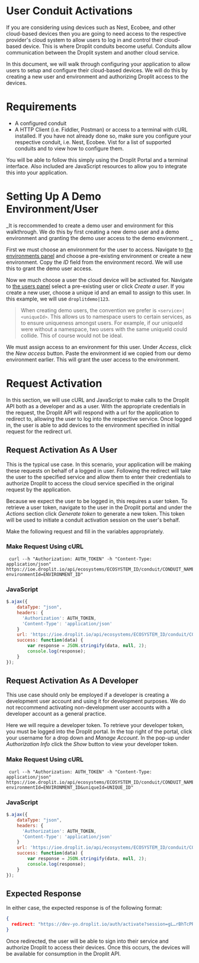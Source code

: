 # User Conduit Activations
If you are considering using devices such as Nest, Ecobee, and other cloud-based devices then you are going to need access to the respective provider's cloud system to allow users to log in and control their cloud-based device. This is where Droplit conduits become useful. Conduits allow communication between the Droplit system and another cloud service.

In this document, we will walk through configuring your application to allow users to setup and configure their cloud-based devices. We will do this by creating a new user and environment and authorizing Droplit access to the devices. 

# Requirements
- A configured conduit
- A HTTP Client (i.e. Fiddler, Postman) or access to a terminal with cURL installed.
If you have not already done so, make sure you configure your respective conduit, i.e. Nest, Ecobee. Vist <insert link to conduits page> for a list of supported conduits and to view how to configure them.

You will be able to follow this simply using the Droplit Portal and a terminal interface. Also included are JavaScript resources to allow you to integrate this into your application.  

# Setting Up A Demo Environment/User
_It is reccommended to create a demo user and environment for this walkthrough. We do this by first creating a new demo user and a demo environment and granting the demo user access to the demo environment. _

First we must choose an environment for the user to access. Navigate to [the environments panel](https://portal.droplit.io/environments) and choose a pre-existing environment or create a new environment. Copy the _ID_ field from the environment record. We will use this to grant the demo user access.

Now we much choose a user the cloud device will be activated for. Navigate to [the users panel](https://portal.droplit.io/users) select a pre-existing user or click _Create a user_. If you create a new user, choose a unique id and an email to assign to this user. In this example, we will use `droplitdemo|123`.
> When creating demo users, the convention we prefer is `<service>|<uniqueId>`. This allows us to namespace users to certain services, as to ensure uniqueness amongst users. For example, if our uniqueId were without a namespace, two users with the same uniqueId could collide. This of course would not be ideal.

We must assign access to an environment for this user. Under _Access_, click the _New access_ button. Paste the environment id we copied from our demo environment earlier. This will grant the user access to the environment.

# Request Activation
In this section, we will use cURL and JavaScript to make calls to the Droplit API both as a developer and as a user. With the appropriate credentials in the request, the Droplit API will respond with a url for the application to redirect to, allowing the user to log into the respective service. Once logged in, the user is able to add devices to the environment specified in initial request for the redirect url.

##  Request Activation As A User
This is the typical use case. In this scenario, your application will be making these requests on behalf of a logged in user. Following the redirect will take the user to the specified service and allow them to enter their credentials to authorize Droplit to access the cloud service specified in the original request by the application.

Because we expect the user to be logged in, this requires a user token. To retrieve a user token, navigate to the user in the Droplit portal and under the _Actions_ section click _Generate token_ to generate a new token. This token will be used to initiate a conduit activation session on the user's behalf.

Make the following request and fill in the variables appropriately.
### Make Request Using cURL
```
 curl --h "Authorization: AUTH_TOKEN" -h "Content-Type: application/json" https://ioe.droplit.io/api/ecosystems/ECOSYSTEM_ID/conduit/CONDUIT_NAME/activate?environmentId=ENVIRONMENT_ID"
```
### JavaScript
```javascript
$.ajax({
    dataType: "json",
    headers: {
      'Authorization': AUTH_TOKEN,
      'Content-Type': 'application/json'
    }
    url: 'https://ioe.droplit.io/api/ecosystems/ECOSYSTEM_ID/conduit/CONDUIT_NAME/activate?environmentId=ENVIRONMENT_ID',
    success: function(data) {
    	var response = JSON.stringify(data, null, 2);
    	console.log(response);
    }
});
```

##  Request Activation As A Developer
This use case should only be employed if a developer is creating a development user account and using it for development purposes. We do not reccommend activating non-development user accounts with a developer account as a general practice.

 Here we will require a developer token. To retrieve your developer token, you must be logged into the Droplit portal. In the top right of the portal, click your username for a drop down and _Manage Account_. In the pop-up under _Authorization Info_ click the _Show_ button to view your developer token.

### Make Request Using cURL
```
 curl --h "Authorization: AUTH_TOKEN" -h "Content-Type: application/json" https://ioe.droplit.io/api/ecosystems/ECOSYSTEM_ID/conduit/CONDUIT_NAME/activate?environmentId=ENVIRONMENT_ID&uniqueId=UNIQUE_ID"
```
### JavaScript
```javascript
$.ajax({
    dataType: "json",
    headers: {
      'Authorization': AUTH_TOKEN,
      'Content-Type': 'application/json'
    }
    url: 'https://ioe.droplit.io/api/ecosystems/ECOSYSTEM_ID/conduit/CONDUIT_NAME/activate?environmentId=ENVIRONMENT_ID&uniqueId=UNIQUE_ID',
    success: function(data) {
    	var response = JSON.stringify(data, null, 2);
    	console.log(response);
    }
});
```

## Expected Response
In either case, the expected response is of the following format:
```json
{
  redirect: "https://dev-yo.droplit.io/auth/activate?session=gL…rBhTcPRWHmURBc7sWP5xsTJocFLqr2P-LcTGCT-DxL1Q20TjG" 
}
```

Once redirected, the user will be able to sign into their service and authorize Droplit to access their devices. Once this occurs, the devices will be available for consumption in the Droplit API. 